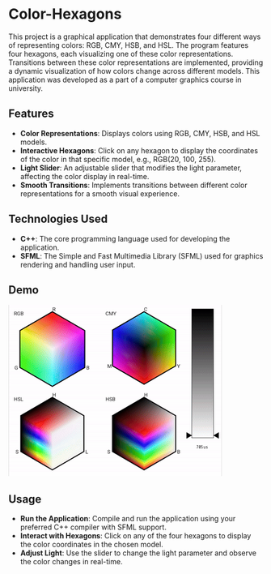 # Color-Hexagons

This project is a graphical application that demonstrates four different ways of representing colors: RGB, CMY, HSB, and HSL. The program features four hexagons, each visualizing one of these color representations. Transitions between these color representations are implemented, providing a dynamic visualization of how colors change across different models. This application was developed as a part of a computer graphics course in university.

## Features
- **Color Representations**: Displays colors using RGB, CMY, HSB, and HSL models.
- **Interactive Hexagons**: Click on any hexagon to display the coordinates of the color in that specific model, e.g., RGB(20, 100, 255).
- **Light Slider**: An adjustable slider that modifies the light parameter, affecting the color display in real-time.
- **Smooth Transitions**: Implements transitions between different color representations for a smooth visual experience.

## Technologies Used
- **C++**: The core programming language used for developing the application.
- **SFML**: The Simple and Fast Multimedia Library (SFML) used for graphics rendering and handling user input.

## Demo
![Application Demo](hexagons.gif)

## Usage
- **Run the Application**: Compile and run the application using your preferred C++ compiler with SFML support.
- **Interact with Hexagons**: Click on any of the four hexagons to display the color coordinates in the chosen model.
- **Adjust Light**: Use the slider to change the light parameter and observe the color changes in real-time.

